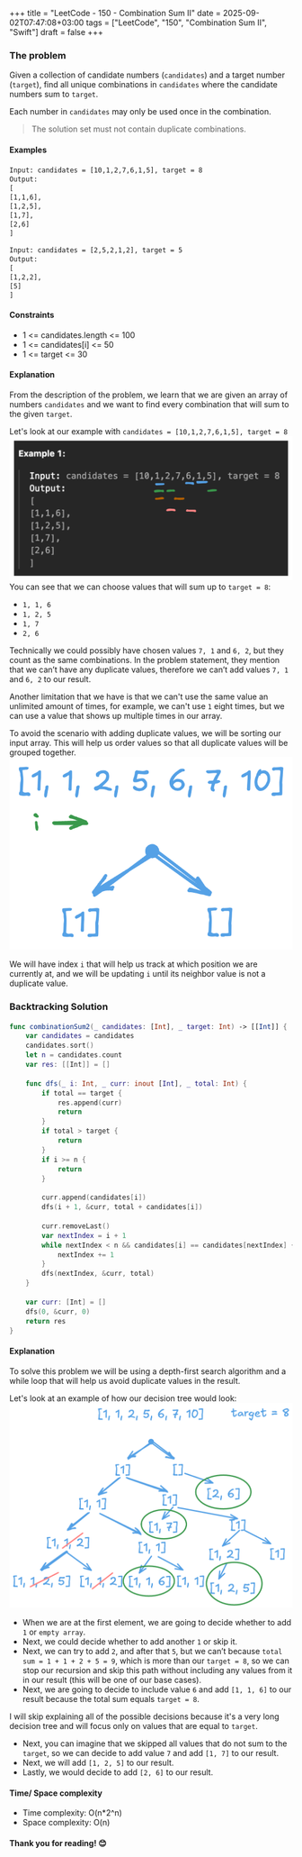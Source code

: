 +++
title = "LeetCode - 150 - Combination Sum II"
date = 2025-09-02T07:47:08+03:00
tags = ["LeetCode", "150", "Combination Sum II", "Swift"]
draft = false
+++

### The problem

Given a collection of candidate numbers (`candidates`) and a target number (`target`), find all unique combinations in `candidates` where the candidate numbers sum to `target`.

Each number in `candidates` may only be used once in the combination.

> The solution set must not contain duplicate combinations.

#### Examples

```
Input: candidates = [10,1,2,7,6,1,5], target = 8
Output: 
[
[1,1,6],
[1,2,5],
[1,7],
[2,6]
]
```

```
Input: candidates = [2,5,2,1,2], target = 5
Output: 
[
[1,2,2],
[5]
]
```

#### Constraints

* 1 <= candidates.length <= 100
* 1 <= candidates\[i] <= 50
* 1 <= target <= 30

#### Explanation

From the description of the problem, we learn that we are given an array of numbers `candidates` and we want to find every combination that will sum to the given `target`.

Let's look at our example with `candidates = [10,1,2,7,6,1,5], target = 8`
![alt image](images/40.png#center)
You can see that we can choose values that will sum up to `target = 8`:

* `1, 1, 6`
* `1, 2, 5`
* `1, 7`
* `2, 6`

Technically we could possibly have chosen values `7, 1` and `6, 2`, but they count as the same combinations. In the problem statement, they mention that we can’t have any duplicate values, therefore we can’t add values `7, 1` and `6, 2` to our result.

Another limitation that we have is that we can't use the same value an unlimited amount of times, for example, we can't use `1` eight times, but we can use a value that shows up multiple times in our array.

To avoid the scenario with adding duplicate values, we will be sorting our input array. This will help us order values so that all duplicate values will be grouped together.
![alt image](images/40-1.png#center)

We will have index `i` that will help us track at which position we are currently at, and we will be updating `i` until its neighbor value is not a duplicate value.

### Backtracking Solution

```swift
func combinationSum2(_ candidates: [Int], _ target: Int) -> [[Int]] {
    var candidates = candidates
    candidates.sort()
    let n = candidates.count
    var res: [[Int]] = []

    func dfs(_ i: Int, _ curr: inout [Int], _ total: Int) {
        if total == target {
            res.append(curr)
            return
        }
        if total > target {
            return
        }
        if i >= n {
            return
        }

        curr.append(candidates[i])
        dfs(i + 1, &curr, total + candidates[i])

        curr.removeLast()
        var nextIndex = i + 1
        while nextIndex < n && candidates[i] == candidates[nextIndex] {
            nextIndex += 1
        }
        dfs(nextIndex, &curr, total)
    }

    var curr: [Int] = []
    dfs(0, &curr, 0)
    return res
}
```

#### Explanation

To solve this problem we will be using a depth-first search algorithm and a while loop that will help us avoid duplicate values in the result.

Let's look at an example of how our decision tree would look:
![alt image](images/40-2.png#center)

* When we are at the first element, we are going to decide whether to add `1` or `empty array`.
* Next, we could decide whether to add another `1` or skip it.
* Next, we can try to add `2`, and after that `5`, but we can’t because `total sum = 1 + 1 + 2 + 5 = 9`, which is more than our `target = 8`, so we can stop our recursion and skip this path without including any values from it in our result (this will be one of our base cases).
* Next, we are going to decide to include value `6` and add `[1, 1, 6]` to our result because the total sum equals `target = 8`.

I will skip explaining all of the possible decisions because it's a very long decision tree and will focus only on values that are equal to `target`.

* Next, you can imagine that we skipped all values that do not sum to the `target`, so we can decide to add value `7` and add `[1, 7]` to our result.
* Next, we will add `[1, 2, 5]` to our result.
* Lastly, we would decide to add `[2, 6]` to our result.

#### Time/ Space complexity

* Time complexity: O(n\*2^n)
* Space complexity: O(n)

#### Thank you for reading! 😊
